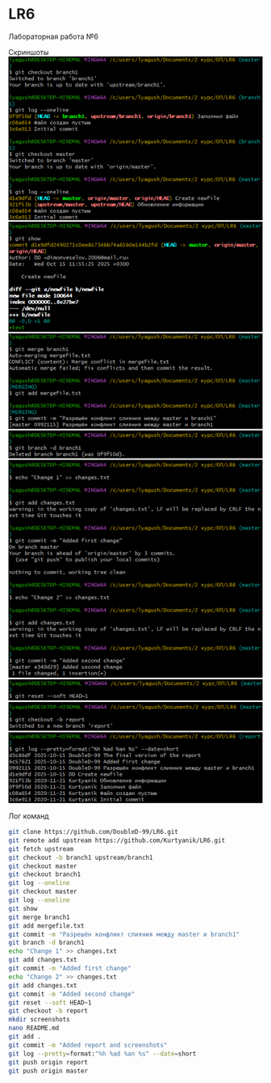 # LR6
Лабораторная работа №6

Скриншоты
![](screenshots/console1.png)
![](screenshots/console2.png)
![](screenshots/console3.png)
![](screenshots/console4.png)
![](screenshots/console5.png)
![](screenshots/console6.png)
![](screenshots/console7.png)
![](screenshots/console8.png)

Лог команд
```bash
git clone https://github.com/DoubleD-99/LR6.git
git remote add upstream https://github.com/Kurtyanik/LR6.git
git fetch upstream
git checkout -b branch1 upstream/branch1
git checkout master
git checkout branch1
git log --oneline
git checkout master
git log --oneline
git show
git merge branch1
git add mergefile.txt
git commit -m "Разрешён конфликт слияния между master и branch1"
git branch -d branch1
echo "Change 1" >> changes.txt
git add changes.txt
git commit -m "Added first change"
echo "Change 2" >> changes.txt
git add changes.txt
git commit -m "Added second change"
git reset --soft HEAD~1
git checkout -b report
mkdir screenshots
nano README.md
git add .
git commit -m "Added report and screenshots"
git log --pretty=format:"%h %ad %an %s" --date=short
git push origin report
git push origin master
